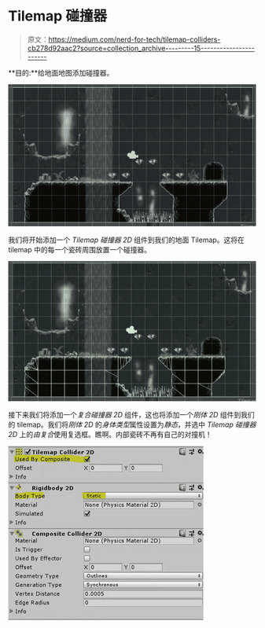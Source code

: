 # Tilemap 碰撞器

> 原文：<https://medium.com/nerd-for-tech/tilemap-colliders-cb278d92aac2?source=collection_archive---------15----------------------->

**目的:**给地面地图添加碰撞器。

![](img/4d0938135bd2af4f5da62b9e5857bcf4.png)

我们将开始添加一个 *Tilemap 碰撞器 2D* 组件到我们的地面 Tilemap。这将在 tilemap 中的每一个瓷砖周围放置一个碰撞器。

![](img/fd2e94934078aab58225a0918ef6eb4b.png)

接下来我们将添加一个*复合碰撞器 2D* 组件，这也将添加一个*刚体 2D* 组件到我们的 tilemap。我们将*刚体 2D* 的*身体类型*属性设置为*静态*，并选中 *Tilemap 碰撞器 2D* 上的*由复合*使用复选框。瞧啊。内部瓷砖不再有自己的对撞机！

![](img/796311125dae9cc6add736cada2c76bf.png)